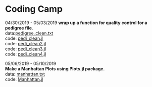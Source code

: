 # Coding Camp

04/30/2019 - 05/03/2019 
**wrap up a function for quality control for a pedigree file**.  
data:[pedigree_clean.txt](https://github.com/zhaotianjing/coding_camp/blob/master/pedigree_clean.txt)  
code: [pedi_clean.jl](https://github.com/zhaotianjing/coding_camp/blob/master/pedi_clean.jl)  
code: [pedi_clean2.jl](https://github.com/zhaotianjing/coding_camp/blob/master/pedi_clean2.jl)  
code: [pedi_clean3.jl](https://github.com/zhaotianjing/coding_camp/blob/master/pedi_clean3.jl)   
code: [pedi_clean4.jl](https://github.com/zhaotianjing/coding_camp/blob/master/pedi_clean4.jl)  

05/06/2019 - 05/10/2019  
**Make a Manhattan Plots using Plots.jl package.**  
data: [manhattan.txt](https://github.com/zhaotianjing/coding_camp/blob/master/manhattan.txt)  
code: [Manhattan.jl](https://github.com/zhaotianjing/coding_camp/blob/master/Manhattan.jl)  




